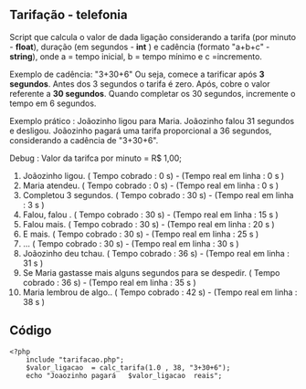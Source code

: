 ## Tarifação - telefonia
Script que calcula o valor de dada ligação considerando a tarifa (por minuto - **float**), duração (em segundos - **int** ) e cadência (formato "a+b+c" - **string**), onde a = tempo inicial, b = tempo mínimo e c =incremento. 

 Exemplo de cadência:
	 "3+30+6"
	 Ou seja, comece a tarificar após **3 segundos**. Antes dos 3 segundos o tarifa é zero. Após, cobre o valor referente a **30 segundos**. Quando completar os 30 segundos, incremente o tempo em 6 segundos.

Exemplo prático :
	Joãozinho ligou  para Maria. Joãozinho falou 31 segundos e desligou. Joãozinho pagará uma tarifa proporcional a 36 segundos, considerando a cadência de "3+30+6".

Debug :	
Valor da tarifca por minuto = R$ 1,00;

 1. Joãozinho ligou. ( Tempo cobrado : 0 s) - (Tempo real em linha : 0 s )
 2. Maria atendeu. ( Tempo cobrado : 0 s) - (Tempo real em linha : 0 s )
 3. Completou 3 segundos.  ( Tempo cobrado : 30 s) - (Tempo real em linha : 3 s )
 4.  Falou, falou .  ( Tempo cobrado : 30 s) - (Tempo real em linha : 15 s )
 5. Falou mais.  ( Tempo cobrado : 30 s) - (Tempo real em linha : 20 s )
 6. E mais.  ( Tempo cobrado : 30 s) - (Tempo real em linha : 25 s )
 7. ...  ( Tempo cobrado : 30 s) - (Tempo real em linha : 30 s )
 8. Joãozinho deu tchau.  ( Tempo cobrado : 36 s) - (Tempo real em linha : 31 s )
 9. Se Maria gastasse mais alguns segundos para se despedir.  ( Tempo cobrado : 36 s) - (Tempo real em linha : 35 s )
 10. Maria lembrou de algo..  ( Tempo cobrado : 42 s) - (Tempo real em linha : 38 s )  

	 
## Código
    <?php
	    include "tarifacao.php";
	    $valor_ligacao  = calc_tarifa(1.0 , 38, "3+30+6");
	    echo "Joaozinho pagará   $valor_ligacao  reais";
	    
